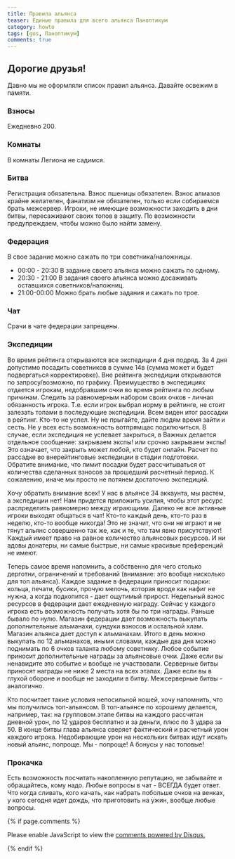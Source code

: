 ```yaml
---
title: Правила альянса
teaser: Единые правила для всего альянса Паноптикум
category: howto
tags: [gos, Паноптикум]
comments: true
---
```


## Дорогие друзья!

Давно мы не оформляли список правил альянса. Давайте освежим в памяти.

### Взносы

Ежедневно 200.

### Комнаты

В комнаты Легиона не садимся.

### Битва

Регистрация обязательна. Взнос пшеницы обязателен. Взнос алмазов крайне желателен, фанатизм не обязателен, только если собираемся брать межсервер. Игроки, не имеющие возможности заходить в дни битвы, пересаживают своих топов в защиту. По возможности предупреждаем, чтобы можно было найти замену.

### Федерация

В свое задание можно сажать по три советника/наложницы.
 - 00:00 - 20:30 В задание своего альянса можно сажать по одному.
 - 20:30 - 21:00 В задания своего альянса можно досаживать оставшихся советников/наложниц.
 - 21:00-00:00 Можно брать любые задания и сажать по трое.

### Чат

Срачи в чате федерации запрещены.

### Экспедиции

Во время рейтинга открываются все экспедиции 4 дня подряд. За 4 дня допустимо посадить советников в сумме 14в (сумма может и будет подвергаться корректировке).
Вне рейтинга экспедиции открываются по запросу/возможно, по графику. Преимущество в экспедициях отдается игрокам, недобравшим очки во время рейтинга по любым причинам. Следить за равномерным набором своих очков - личная обязанность игрока. Т.е. если игрок выбрал норму в рейтинге, не стоит залезать топами в последующие экспедиции. Всем виден итог рассадки в рейтинг. Кто-то не успел. Ну не прыгайте, дайте людям время зайти и сесть. Не у всех есть возможность вотпрямщас подключиться.
В случае, если экспедиция не успевает закрыться, в Важных делается отдельное сообщение: закрываем экспы! или срочно закрываем экспы! Это означает, что закрыть может любой, кто будет онлайн.
Расчет по рассадке во внерейтинговые экспедиции в стадии подготовки. Обратите внимание, что лимит посадки будет рассчитываться от количества сделанных взносов за прошедший расчетный период. К сожалению, иначе мы просто не потянем достаточно экспедиций.

Хочу обратить внимание всех! У нас в альянсе 34 аккаунта, мы растем, а экспедиции нет! Нам придется приложить усилия, чтобы этот ресурс распределить равномерно между играющими. Далеко не все активные игроки выходят общаться в чат! Кто-то каждый день, кто-то раз в неделю, кто-то вообще никогда! Это не значит, что они не играют и не тянут альянс совершенно так же, как и те, что там явно присутствуют! Каждый имеет право на равное количество альянсовых ресурсов. И ни адовы донатеры, ни самые быстрые, ни самые красивые преференций не имеют.

Теперь самое время напомнить, а собственно для чего столько дерготни, ограничений и требований (внимание: это вообще нисколько для топ альянса).
Каждое задание в федерации приносит подарки: кольца, печати, бусики, прочую мелочь, которая вроде как нафиг не нужна, а когда подкопится - дает ощутимый прирост.
Недельный взнос ресурсов в федерации дает ежедневную награду. Сейчас у каждого игрока есть возможность получать хотя бы по три награды. Раньше бывало по нулю.
Магазин федерации дает возможность выкупать дополнительные альманахи, сундуки взносов и остальной хлам.
Магазин альянса дает доступ к альманахам. Итого в день можно выкупать по 12 альманахов, иными словами, каждые два дня можно поднимать по 6 очков таланта любому советнику.
Любое событие приносит дополнительные награды за альянсовые очки. Даже если вы ненавидите это событие и вообще не участвовали.
Серверные битвы приносят награды не ниже 2 места на всех этапах. Даже если вы в глухой обороне и вообще не заходили в битву.
Межсерверные битвы - аналогично.

Кто посчитает такие условия непосильной ношей, хочу напомнить, что мы получились топ-альянсом. В топ-альянсе по хорошему делается, например, так: на групповом этапе битвы на каждого рассчитан дневной урон, по 12 ударов бесплатно и за деньги, плюс по 3 удара за 50. В конце битвы глава альянса сверяет фактический и расчетный урон каждого игрока. Недобирающие урон на нескольких битвах идут искать новый альянс, попроще. Мы - попроще! А бонусы у нас топовые! 

### Прокачка

Есть возможность посчитать накопленную репутацию, не забывайте и обращайтесь, кому надо.
Любые вопросы в чат - ВСЕГДА будет ответ. Что когда сливать, кого качать, как набрать побольше очков на венках, у кого сегодня идет дождь, что приготовить на ужин, вообще любые вопросы.

{% if page.comments %} 
<div id="disqus_thread"></div>
<script>

/**
*  RECOMMENDED CONFIGURATION VARIABLES: EDIT AND UNCOMMENT THE SECTION BELOW TO INSERT DYNAMIC VALUES FROM YOUR PLATFORM OR CMS.
*  LEARN WHY DEFINING THESE VARIABLES IS IMPORTANT: https://disqus.com/admin/universalcode/#configuration-variables*/
/*
var disqus_config = function () {
this.page.url = PAGE_URL;  // Replace PAGE_URL with your page's canonical URL variable
this.page.identifier = PAGE_IDENTIFIER; // Replace PAGE_IDENTIFIER with your page's unique identifier variable
};
*/
(function() { // DON'T EDIT BELOW THIS LINE
var d = document, s = d.createElement('script');
s.src = 'https://gos-1.disqus.com/embed.js';
s.setAttribute('data-timestamp', +new Date());
(d.head || d.body).appendChild(s);
})();
</script>
<noscript>Please enable JavaScript to view the <a href="https://disqus.com/?ref_noscript">comments powered by Disqus.</a></noscript>
                            
{% endif %}


 